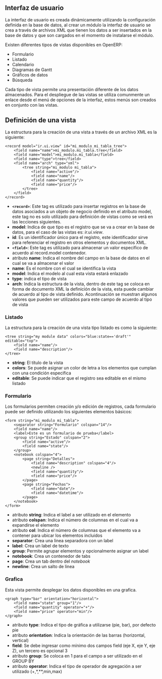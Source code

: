 ## Interfaz de usuario

La interfaz de usuario es creada dinámicamente utilizando la configuración definida en la base de datos, al crear un módulo la interfaz de usuario se crea a través de archivos XML que tienen los datos a ser insertados en la base de datos y que son cargados en el momento de instalarse el módulo.

Existen diferentes tipos de vistas disponibles en OpenERP:
* Formulario
* Listado
* Calendario
* Diagramas de Gantt
* Gráficos de datos
* Búsqueda

Cada tipo de vista permite una presentación diferente de los datos almacenados. Para el despliegue de las vistas se utiliza comunmente un enlace desde el menú de opciones de la interfaz, estos menús son creados en conjunto con las vistas.

## Definición de una vista

La estructura para la creación de una vista a través de un archivo XML es la siguiente:

    <record model="ir.ui.view" id="mi_modulo_mi_tabla_tree">
        <field name="name">mi_modulo.mi_tabla.tree</field>
        <field name="model">mi_modulo.mi_tabla</field>
        <field name="type">tree</field>
        <field name="arch" type="xml">
            <tree string="mi_modulo mi_tabla">
                <field name="active"/>
                <field name="name"/>
                <field name="quantity"/>
                <field name="price"/>
            </tree>
        </field>
    </record>

* **`<record>`**: Este tag es utilizado para insertar registros en la base de datos asociados a un objeto de negocio definido en el atributo model, este tag no es solo utilizado para definición de vistas como se verá en las lecciones siguientes.
* **model**: Indica de que tipo es el registro que se va a crear en la base de datos, para el caso de las vistas es: *ir.ui.view*.
* **id**: Es un identificador único para el registro, este identificador sirve para referenciar el registro en otros elementos y documentos XML.
* **`<field>`**: Este tag es utilizado para almacenar un valor especifico de acuerdo al record.model contenedor.
* atributo **name**: Indica el nombre del campo en la base de datos en el cual se va a almacenar el valor
* **name**: Es el nombre con el cual se identifica la vista
* **model**: Indica el modelo al cual esta vista estará enlazado
* **type**: indica el tipo de vista
* **arch**: Indica la estructura de la vista, dentro de este tag se coloca en forma de documento XML la definición de la vista, esta puede cambiar de acuerdo al tipo de vista definido. Acontinuación se muestran algunos valores que pueden ser utilizados para este campo de acuerdo al tipo de vista

### Listado

La estructura para la creación de una vista tipo listado es como la siguiente:

    <tree string="my module data" colors="blue:state=='draft'" editable="top">
        <field name="name"/>
        <field name="description"/>
    </tree>

* **string**: El título de la vista
* **colors**: Se puede asignar un color de letra a los elementos que cumplan con una condición especifica
* **editable**: Se puede indicar que el registro sea editable en el mismo listado


### Formulario

Los formularios permiten creación y/o edición de registros, cada formulario puede ser definido utilizando los siguientes elementos básicos:

    <form string="mi_modulo mi_tabla">
        <separator string="Formulario" colspan="14"/>
        <field name="name"/>
        <label>Este es un formulario de prueba</label>
        <group string="Estado" colspan="2">
            <field name="active"/>
            <field name="state"/>
        </group>
        <notebook colspan="4">
            <page string="Detalles">
                <field name="description" colspan="4"/>
                <newline />
                <field name="quantity"/>
                <field name="price"/>
            </page>
            <page string="Fechas">
                <field name="date"/>
                <field name="datetime"/>
            </page>
        </notebook>
    </form>

* atributo **string**: Indica el label a ser utilizado en el elemento
* atributo **colspan**: Indica el número de columnas en el cual va a expandirse el elemento
* atributo **col**: Indica el número de columnas que el elemento va a contener para ubicar los elementos incluidos
* **separator**: Crea una linea separadora con un label
* **label**: Crea un label de texto
* **group**: Permite agrupar elementos y opcionalmente asignar un label
* **notebook**: Crea un contenedor de tabs
* **page**: Crea un tab dentro del *notebook*
* **newline**: Crea un salto de linea

### Grafica

Esta vista permite desplegar los datos disponibles en una grafica.

    <graph type="bar" orientation="horizontal">
        <field name="state" group="1"/>
        <field name="quantity" operator="+"/>
        <field name="price" operator="min"/>
    </graph>

* atributo **type**: Indica el tipo de gráfica a utilizarse (pie, bar), por defecto pie
* atributo **orientation**: Indica la orientación de las barras (horizontal, vertical)
* **field**: Se debe ingresar como mínimo dos campos field (eje X, eje Y, eje Z), un tercero es opcional 3
* atributo **group**: Se coloca en 1 para el campo a ser utilizado en el GROUP BY
* atributo **operator**: Indica el tipo de operador de agregación a ser utilizado (+,*,**,min,max)

